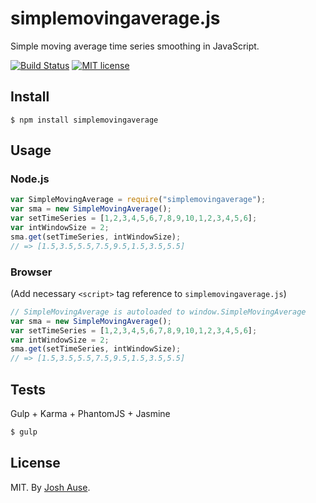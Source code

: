 # simplemovingaverage.js

Simple moving average time series smoothing in JavaScript.

[![Build Status](https://travis-ci.org/joshause/simplemovingaverage.svg?branch=master)](https://travis-ci.org/joshause/simplemovingaverage)
[![MIT license](http://img.shields.io/badge/license-MIT-brightgreen.svg)](http://opensource.org/licenses/MIT)

## Install

```
$ npm install simplemovingaverage
```

## Usage

### Node.js

```js
var SimpleMovingAverage = require("simplemovingaverage");
var sma = new SimpleMovingAverage();
var setTimeSeries = [1,2,3,4,5,6,7,8,9,10,1,2,3,4,5,6];
var intWindowSize = 2;
sma.get(setTimeSeries, intWindowSize);
// => [1.5,3.5,5.5,7.5,9.5,1.5,3.5,5.5]
```

### Browser

(Add necessary `<script>` tag reference to `simplemovingaverage.js`)

```js
// SimpleMovingAverage is autoloaded to window.SimpleMovingAverage
var sma = new SimpleMovingAverage();
var setTimeSeries = [1,2,3,4,5,6,7,8,9,10,1,2,3,4,5,6];
var intWindowSize = 2;
sma.get(setTimeSeries, intWindowSize);
// => [1.5,3.5,5.5,7.5,9.5,1.5,3.5,5.5]
```

## Tests

Gulp + Karma + PhantomJS + Jasmine

```bash
$ gulp
```

## License

MIT. By [Josh Ause](http://www.github.com/joshause).
